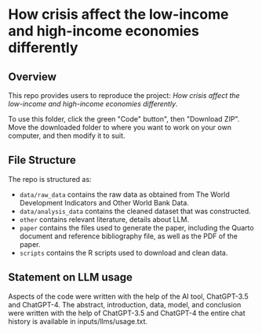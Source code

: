 # How crisis affect the low-income and high-income economies differently 

## Overview

This repo provides users to reproduce the project: *How crisis affect the low-income and high-income economies differently*.

To use this folder, click the green "Code" button", then "Download ZIP". Move the downloaded folder to where you want to work on your own computer, and then modify it to suit.


## File Structure

The repo is structured as:

-   `data/raw_data` contains the raw data as obtained from The World Development Indicators and Other World Bank Data.
-   `data/analysis_data` contains the cleaned dataset that was constructed.
-   `other` contains relevant literature, details about LLM. 
-   `paper` contains the files used to generate the paper, including the Quarto document and reference bibliography file, as well as the PDF of the paper. 
-   `scripts` contains the R scripts used to download and clean data.


## Statement on LLM usage

Aspects of the code were written with the help of the AI tool, ChatGPT-3.5 and ChatGPT-4. The abstract, introduction, data, model, and conclusion were written with the help of  ChatGPT-3.5 and ChatGPT-4 the entire chat history is available in inputs/llms/usage.txt.
